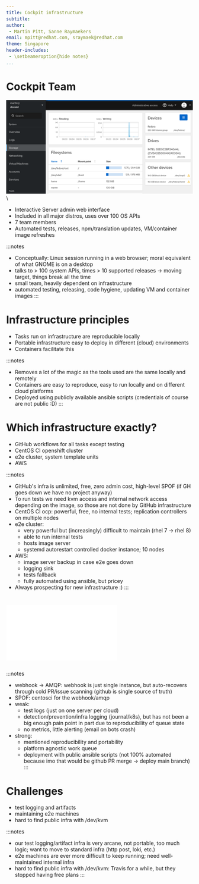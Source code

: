 ```yaml
---
title: Cockpit infrastructure
subtitle:
author:
 - Martin Pitt, Sanne Raymaekers
email: mpitt@redhat.com, sraymaek@redhat.com
theme: Singapore
header-includes:
 - \setbeameroption{hide notes}
...
```


# Cockpit Team

![screenshot](./cockpit-storage.png)\ 

- Interactive Server admin web interface
- Included in all major distros, uses over 100 OS APIs
- 7 team members
- Automated tests, releases, npm/translation updates, VM/container image refreshes

:::notes
- Conceptually: Linux session running in a web browser; moral equivalent of what GNOME is on a desktop
- talks to > 100 system APIs, times > 10 supported releases → moving target, things break all the time
- small team, heavily dependent on infrastructure
- automated testing, releasing, code hygiene, updating VM and container images
:::

# Infrastructure principles

- Tasks run on infrastructure are reproducible locally
- Portable infrastructure easy to deploy in different (cloud) environments
- Containers facilitate this

:::notes
- Removes a lot of the magic as the tools used are the same locally and remotely
- Containers are easy to reproduce, easy to run locally and on different cloud platforms
- Deployed using publicly available ansible scripts (credentials of course are not public :D)
:::

<!-- TODO maybe pull this slide out in to two? One that says which infra we use, and another which details what we run on each ? -->
# Which infrastructure exactly?

- GitHub workflows for all tasks except testing
- CentOS CI openshift cluster
- e2e cluster, system template units
- AWS

:::notes
- GitHub's infra is unlimited, free, zero admin cost, high-level SPOF (if GH goes down we have no project anyway)
- To run tests we need kvm access and internal network access depending on the
  image, so those are not done by GitHub infrastructure
- CentOS CI ocp: powerful, free, no internal tests; replication controllers on multiple nodes
- e2e cluster:
  - very powerful but (increasingly) difficult to maintain (rhel 7 → rhel 8)
  - able to run internal tests
  - hosts image server
  - systemd autorestart controlled docker instance; 10 nodes
- AWS:
  - image server backup in case e2e goes down
  - logging sink
  - tests fallback
  - fully automated using ansible, but pricey
- Always prospecting for new infrastructure :)
:::

<!-- TODO Not sure i got the image conversion right -->
# ![event flow](event-flow.pdf)

:::notes
- webhook → AMQP: webhook is just single instance, but auto-recovers through cold PR/issue scanning (github is single source of truth)
- SPOF: centosci for the webhook/amqp
- weak:
  - test logs (just on one server per cloud)
  - detection/prevention/infra logging (journal/k8s), but has not been a big enough pain point in part due to reproducibility of queue state
  - no metrics, little alerting (email on bots crash)
- strong:
  - mentioned reproducibility and portability
  - platform agnostic work queue
  - deployment with public ansible scripts (not 100% automated because imo that would be github PR merge -> deploy main branch)
:::

# Challenges
- test logging and artifacts
- maintaining e2e machines
- hard to find public infra with /dev/kvm

:::notes
- our test logging/artifact infra is very arcane, not portable, too much logic; want to move to standard infra (http post, loki, etc.)
- e2e machines are ever more difficult to keep running; need well-maintained internal infra
- hard to find public infra with /dev/kvm: Travis for a while, but they stopped having free plans
:::
